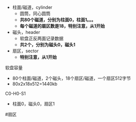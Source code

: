 - 柱面/磁道，cylinder
	- 圆筒，同心圆筒
	- **共80个磁道，分别为柱面0，柱面1。。。**
	- **每个磁道的扇区数是18，特别注意，从1开始**
- 磁头，header
	- 软盘正反两面记录数据
	- **共2个，分别为磁头0，磁头1** 
- 扇区，sector
	- **特别注意，从1开始**

软盘容量
- 80个柱面/磁道，2个磁头，18个扇区/磁道，一个扇区512字节
- 80x2x18x512=1440kb

C0-H0-S1
- 柱面0，磁头0，扇区1


#扇区 